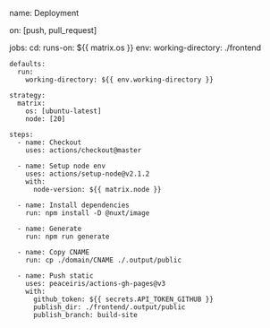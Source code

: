name: Deployment

on: [push, pull_request]

jobs:
  cd:
    runs-on: ${{ matrix.os }}
    env:
      working-directory: ./frontend

    defaults:
      run:
        working-directory: ${{ env.working-directory }}

    strategy:
      matrix:
        os: [ubuntu-latest]
        node: [20]

    steps:
      - name: Checkout
        uses: actions/checkout@master

      - name: Setup node env
        uses: actions/setup-node@v2.1.2
        with:
          node-version: ${{ matrix.node }}

      - name: Install dependencies
        run: npm install -D @nuxt/image

      - name: Generate
        run: npm run generate

      - name: Copy CNAME
        run: cp ./domain/CNAME ./.output/public

      - name: Push static
        uses: peaceiris/actions-gh-pages@v3
        with:
          github_token: ${{ secrets.API_TOKEN_GITHUB }}
          publish_dir: ./frontend/.output/public
          publish_branch: build-site